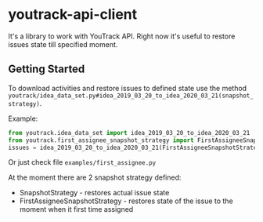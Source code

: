 # youtrack-api-client

It's a library to work with YouTrack API. Right now it's useful to restore issues state till specified moment.

## Getting Started

To download activities and restore issues to defined state use the method 
`youtrack/idea_data_set.py#idea_2019_03_20_to_idea_2020_03_21(snapshot_strategy)`.

Example:
```python
from youtrack.idea_data_set import idea_2019_03_20_to_idea_2020_03_21
from youtrack.first_assignee_snapshot_strategy import FirstAssigneeSnapshotStrategy
issues = idea_2019_03_20_to_idea_2020_03_21(FirstAssigneeSnapshotStrategy())
```

Or just check file `examples/first_assignee.py`

At the moment there are 2 snapshot strategy defined:
 * SnapshotStrategy - restores actual issue state
 * FirstAssigneeSnapshotStrategy - restores state of the issue to the moment when it first time assigned